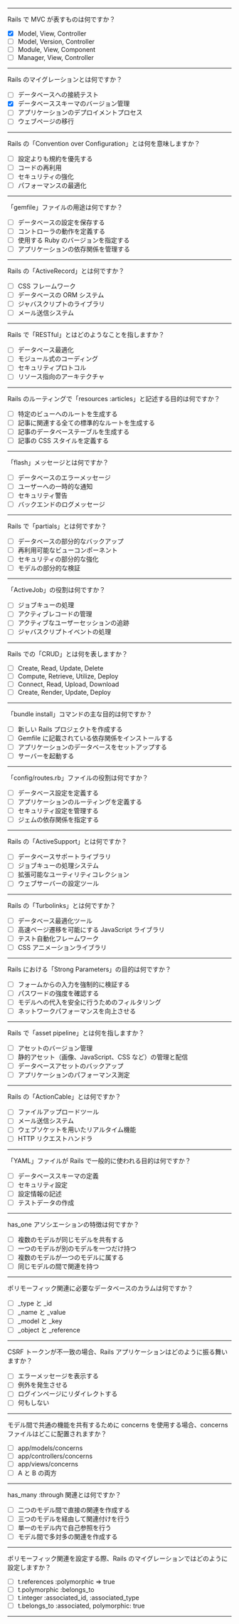 <!-- @format -->

---

Rails で MVC が表すものは何ですか？

- [x] Model, View, Controller
- [ ] Model, Version, Controller
- [ ] Module, View, Component
- [ ] Manager, View, Controller

---

Rails のマイグレーションとは何ですか？

- [ ] データベースへの接続テスト
- [x] データベーススキーマのバージョン管理
- [ ] アプリケーションのデプロイメントプロセス
- [ ] ウェブページの移行

---

Rails の「Convention over Configuration」とは何を意味しますか？

- [ ] 設定よりも規約を優先する
- [ ] コードの再利用
- [ ] セキュリティの強化
- [ ] パフォーマンスの最適化

---

「gemfile」ファイルの用途は何ですか？

- [ ] データベースの設定を保存する
- [ ] コントローラの動作を定義する
- [ ] 使用する Ruby のバージョンを指定する
- [ ] アプリケーションの依存関係を管理する

---

Rails の「ActiveRecord」とは何ですか？

- [ ] CSS フレームワーク
- [ ] データベースの ORM システム
- [ ] ジャバスクリプトのライブラリ
- [ ] メール送信システム

---

Rails で「RESTful」とはどのようなことを指しますか？

- [ ] データベース最適化
- [ ] モジュール式のコーディング
- [ ] セキュリティプロトコル
- [ ] リソース指向のアーキテクチャ

---

Rails のルーティングで「resources :articles」と記述する目的は何ですか？

- [ ] 特定のビューへのルートを生成する
- [ ] 記事に関連する全ての標準的なルートを生成する
- [ ] 記事のデータベーステーブルを生成する
- [ ] 記事の CSS スタイルを定義する

---

「flash」メッセージとは何ですか？

- [ ] データベースのエラーメッセージ
- [ ] ユーザーへの一時的な通知
- [ ] セキュリティ警告
- [ ] バックエンドのログメッセージ

---

Rails で「partials」とは何ですか？

- [ ] データベースの部分的なバックアップ
- [ ] 再利用可能なビューコンポーネント
- [ ] セキュリティの部分的な強化
- [ ] モデルの部分的な検証

---

「ActiveJob」の役割は何ですか？

- [ ] ジョブキューの処理
- [ ] アクティブレコードの管理
- [ ] アクティブなユーザーセッションの追跡
- [ ] ジャバスクリプトイベントの処理

---

Rails での「CRUD」とは何を表しますか？

- [ ] Create, Read, Update, Delete
- [ ] Compute, Retrieve, Utilize, Deploy
- [ ] Connect, Read, Upload, Download
- [ ] Create, Render, Update, Deploy

---

「bundle install」コマンドの主な目的は何ですか？

- [ ] 新しい Rails プロジェクトを作成する
- [ ] Gemfile に記載されている依存関係をインストールする
- [ ] アプリケーションのデータベースをセットアップする
- [ ] サーバーを起動する

---

「config/routes.rb」ファイルの役割は何ですか？

- [ ] データベース設定を定義する
- [ ] アプリケーションのルーティングを定義する
- [ ] セキュリティ設定を管理する
- [ ] ジェムの依存関係を指定する

---

Rails の「ActiveSupport」とは何ですか？

- [ ] データベースサポートライブラリ
- [ ] ジョブキューの処理システム
- [ ] 拡張可能なユーティリティコレクション
- [ ] ウェブサーバーの設定ツール

---

Rails の「Turbolinks」とは何ですか？

- [ ] データベース最適化ツール
- [ ] 高速ページ遷移を可能にする JavaScript ライブラリ
- [ ] テスト自動化フレームワーク
- [ ] CSS アニメーションライブラリ

---

Rails における「Strong Parameters」の目的は何ですか？

- [ ] フォームからの入力を強制的に検証する
- [ ] パスワードの強度を確認する
- [ ] モデルへの代入を安全に行うためのフィルタリング
- [ ] ネットワークパフォーマンスを向上させる

---

Rails で「asset pipeline」とは何を指しますか？

- [ ] アセットのバージョン管理
- [ ] 静的アセット（画像、JavaScript、CSS など）の管理と配信
- [ ] データベースアセットのバックアップ
- [ ] アプリケーションのパフォーマンス測定

---

Rails の「ActionCable」とは何ですか？

- [ ] ファイルアップロードツール
- [ ] メール送信システム
- [ ] ウェブソケットを用いたリアルタイム機能
- [ ] HTTP リクエストハンドラ

---

「YAML」ファイルが Rails で一般的に使われる目的は何ですか？

- [ ] データベーススキーマの定義
- [ ] セキュリティ設定
- [ ] 設定情報の記述
- [ ] テストデータの作成

---

has_one アソシエーションの特徴は何ですか？

- [ ] 複数のモデルが同じモデルを共有する
- [ ] 一つのモデルが別のモデルを一つだけ持つ
- [ ] 複数のモデルが一つのモデルに属する
- [ ] 同じモデルの間で関連を持つ

---

ポリモーフィック関連に必要なデータベースのカラムは何ですか？

- [ ] \_type と \_id
- [ ] \_name と \_value
- [ ] \_model と \_key
- [ ] \_object と \_reference

---

CSRF トークンが不一致の場合、Rails アプリケーションはどのように振る舞いますか？

- [ ] エラーメッセージを表示する
- [ ] 例外を発生させる
- [ ] ログインページにリダイレクトする
- [ ] 何もしない

---

モデル間で共通の機能を共有するために concerns を使用する場合、concerns ファイルはどこに配置されますか？

- [ ] app/models/concerns
- [ ] app/controllers/concerns
- [ ] app/views/concerns
- [ ] A と B の両方

---

has_many :through 関連とは何ですか？

- [ ] 二つのモデル間で直接の関連を作成する
- [ ] 三つのモデルを経由して関連付けを行う
- [ ] 単一のモデル内で自己参照を行う
- [ ] モデル間で多対多の関連を作成する

---

ポリモーフィック関連を設定する際、Rails のマイグレーションではどのように設定しますか？

- [ ] t.references :polymorphic => true
- [ ] t.polymorphic :belongs_to
- [ ] t.integer :associated_id, :associated_type
- [ ] t.belongs_to :associated, polymorphic: true

---
